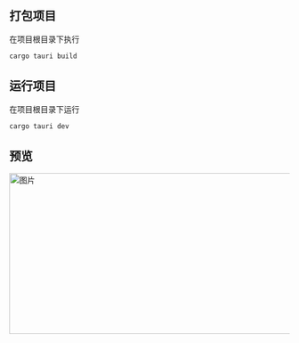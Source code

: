
## 打包项目
在项目根目录下执行
```bash
cargo tauri build
```
## 运行项目
在项目根目录下运行
```bash
cargo tauri dev
```

## 预览
<img width="975" height="289" alt="图片" src="https://github.com/user-attachments/assets/deceb1a3-d1d7-43d8-84a2-7b5b991659f3" />
